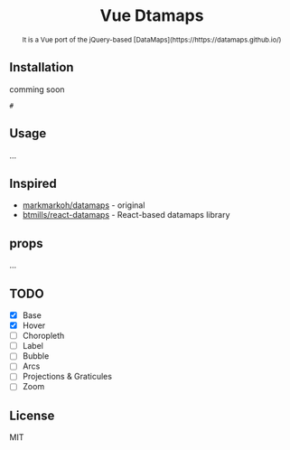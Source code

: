 <div align="center">
    <h1>Vue Dtamaps</h1>
    <small>It is a Vue port of the jQuery-based [DataMaps](https://https://datamaps.github.io/)</small>
</div>

## Installation
comming soon
```shall
# 
```

## Usage
...


## Inspired
* [markmarkoh/datamaps](https://datamaps.github.io/) - original
* [btmills/react-datamaps](https://github.com/btmills/react-datamaps) - React-based datamaps library


## props

...

## TODO
* [x] Base 
* [x] Hover
* [ ] Choropleth
* [ ] Label
* [ ] Bubble
* [ ] Arcs
* [ ] Projections & Graticules
* [ ] Zoom

## License
MIT